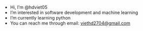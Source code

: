 - Hi, I’m @hdviet05
- I’m interested in software development and machine learning
- I’m currently learning python
- You can reach me through email: viethd2704@gmail.com

<!---
hdviet05/hdviet05 is a ✨ special ✨ repository because its `README.md` (this file) appears on your GitHub profile.
You can click the Preview link to take a look at your changes.
--->

